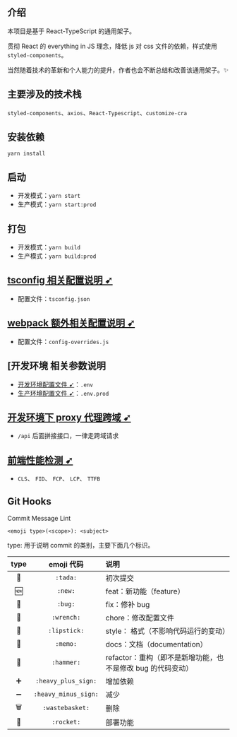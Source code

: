 ## 介绍

本项目是基于 React-TypeScript 的通用架子。

贯彻 React 的 everything in JS 理念，降低 js 对 css 文件的依赖，样式使用 `styled-components`。

当然随着技术的革新和个人能力的提升，作者也会不断总结和改善该通用架子。✨

## 主要涉及的技术栈

`styled-components`、`axios`、`React-Typescript`、`customize-cra`

## 安装依赖

`yarn install`

## 启动

- 开发模式：`yarn start`
- 生产模式：`yarn start:prod`

## 打包

- 开发模式：`yarn build`
- 生产模式：`yarn build:prod`

## [tsconfig 相关配置说明 ➹](./docs/tsconfig.md)

- 配置文件：`tsconfig.json`

## [webpack 额外相关配置说明 ➹](./docs/config-overrides.md)

- 配置文件：`config-overrides.js`

## [开发环境 相关参数说明

- [开发环境配置文件 ➹](./env)：`.env`
- [生产环境配置文件 ➹](./env.prod)：`.env.prod`

## [开发环境下 proxy 代理跨域 ➹](./src/setupProxy.js)

- `/api` 后面拼接接口，一律走跨域请求

## [前端性能检测 ➹](./src/reportWebVitals.ts)

- `CLS`、 `FID`、 `FCP`、 `LCP`、 `TTFB`

## Git Hooks

Commit Message Lint

```
<emoji type>(<scope>): <subject>
```

type: 用于说明 commit 的类别，主要下面几个标识。

| type |      emoji 代码      | 说明                                                        |
| :--: | :------------------: | :---------------------------------------------------------- |
|  🎉  |       `:tada:`       | 初次提交                                                    |
|  🆕  |       `:new:`        | feat：新功能（feature）                                     |
|  🐛  |       `:bug:`        | fix：修补 bug                                               |
|  🔧  |      `:wrench:`      | chore：修改配置文件                                         |
|  💄  |     `:lipstick:`     | style： 格式（不影响代码运行的变动）                        |
|  📝  |       `:memo:`       | docs：文档（documentation）                                 |
|  🔨  |      `:hammer:`      | refactor：重构（即不是新增功能，也不是修改 bug 的代码变动） |
|  ➕  | `:heavy_plus_sign:`  | 增加依赖                                                    |
|  ➖  | `:heavy_minus_sign:` | 减少                                                        |
|  🗑️  |   `:wastebasket:`    | 删除                                                        |
|  🚀  |      `:rocket:`      | 部署功能                                                    |
